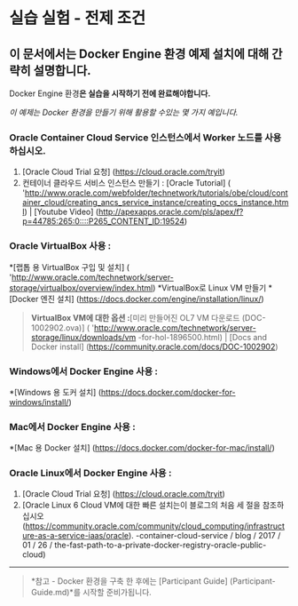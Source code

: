 # 실습 실험 - 전제 조건

## 이 문서에서는 Docker Engine 환경 예제 설치에 대해 간략히 설명합니다.

Docker Engine 환경**은 실습을 시작하기 전에 완료해야합니다.**

*이 예제는 Docker 환경을 만들기 위해 활용할 수있는 몇 가지 예입니다.*


### Oracle Container Cloud Service 인스턴스에서 Worker 노드를 사용하십시오.

1. [Oracle Cloud Trial 요청] (https://cloud.oracle.com/tryit) 
2. 컨테이너 클라우드 서비스 인스턴스 만들기 : [Oracle Tutorial] ( &#39;http://www.oracle.com/webfolder/technetwork/tutorials/obe/cloud/container_cloud/creating_ancs_service_instance/creating_occs_instance.html) | [Youtube Video] (http://apexapps.oracle.com/pls/apex/f?p=44785:265:0::::P265_CONTENT_ID:19524) 

### Oracle VirtualBox 사용 :

*[랩톱 용 VirtualBox 구입 및 설치] ( &#39;http://www.oracle.com/technetwork/server-storage/virtualbox/overview/index.html) 
*VirtualBox로 Linux VM 만들기 
*[Docker 엔진 설치] (https://docs.docker.com/engine/installation/linux/) 

>**VirtualBox VM에 대한 옵션 :**[미리 만들어진 OL7 VM 다운로드 (DOC-1002902.ova)] ( &#39;http://www.oracle.com/technetwork/server-storage/linux/downloads/vm -for-hol-1896500.html) | [Docs and Docker install] (https://community.oracle.com/docs/DOC-1002902) 

### Windows에서 Docker Engine 사용 :

*[Windows 용 도커 설치] (https://docs.docker.com/docker-for-windows/install/) 

### Mac에서 Docker Engine 사용 :

*[Mac 용 Docker 설치] (https://docs.docker.com/docker-for-mac/install/) 

### Oracle Linux에서 Docker Engine 사용 :

1. [Oracle Cloud Trial 요청] (https://cloud.oracle.com/tryit) 
2. [Oracle Linux 6 Cloud VM에 대한 빠른 설치는이 블로그의 처음 세 절을 참조하십시오 (https://community.oracle.com/community/cloud_computing/infrastructure-as-a-service-iaas/oracle). -container-cloud-service / blog / 2017 / 01 / 26 / the-fast-path-to-a-private-docker-registry-oracle-public-cloud) 


***

>*참고 - Docker 환경을 구축 한 후에는 [Participant Guide] (Participant-Guide.md)*를 시작할 준비가됩니다. 
